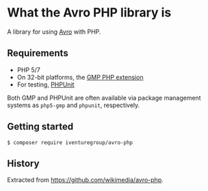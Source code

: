 What the Avro PHP library is
============================

A library for using [Avro](http://avro.apache.org/) with PHP.

Requirements
------------
 * PHP 5/7
 * On 32-bit platforms, the [GMP PHP extension](http://php.net/gmp)
 * For testing, [PHPUnit](http://www.phpunit.de/)

Both GMP and PHPUnit are often available via package management
systems as `php5-gmp` and `phpunit`, respectively.

Getting started
---------------
```
$ composer require iventuregroup/avro-php
```

History
-------
Extracted from https://github.com/wikimedia/avro-php.
